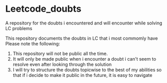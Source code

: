 # Leetcode_doubts
A repository for the doubts i encountered and will encounter while solving LC problems

This repository documents the doubts in LC that i most commomly have 
Please note the following:
1. This repository will not be public all the time.
2. It will only be made public when i encounter a doubt i can't seem to resolve even after looking through the solution
3. I will try to structure the doubts topicwise to the best of my abilities so that if i decide to make it public in the future, it is easy to navigate
